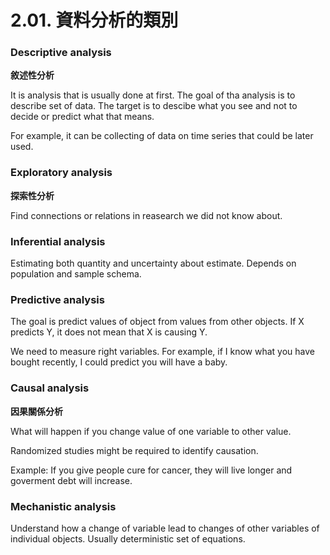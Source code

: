# 2.01. 資料分析的類別

### Descriptive analysis

**敘述性分析**

It is analysis that is usually done at first. The goal of tha analysis is to describe set of data. The target is to descibe what you see and not to decide or predict what that means.

For example, it can be collecting of data on time series that could be later used.

### Exploratory analysis

**探索性分析**

Find connections or relations in reasearch we did not know about.

### Inferential analysis



Estimating both quantity and uncertainty about estimate. Depends on population and sample schema.

### Predictive analysis



The goal is predict values of object from values from other objects. If X predicts Y, it does not mean that X is causing Y.

We need to measure right variables. For example, if I know what you have bought recently, I could predict you will have a baby.

### Causal analysis

**因果關係分析**

What will happen if you change value of one variable to other value.

Randomized studies might be required to identify causation.

Example: If you give people cure for cancer, they will live longer and goverment debt will increase.

### Mechanistic analysis

Understand how a change of variable lead to changes of other variables of individual objects. Usually deterministic set of equations.